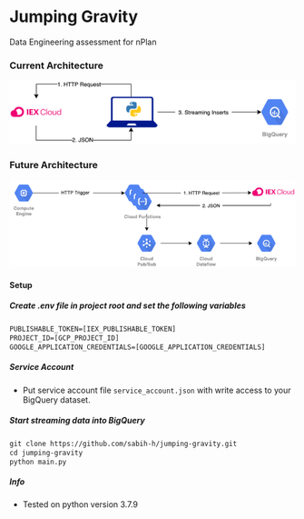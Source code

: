 # Jumping Gravity
Data Engineering assessment for nPlan


### Current Architecture
![Current Architecture](./docs/current_architecture.png)


### Future Architecture
![Future Architecture](./docs/future_architecture.png)


#### Setup


##### Create .env file in project root and set the following variables
```
PUBLISHABLE_TOKEN=[IEX_PUBLISHABLE_TOKEN]
PROJECT_ID=[GCP_PROJECT_ID]
GOOGLE_APPLICATION_CREDENTIALS=[GOOGLE_APPLICATION_CREDENTIALS]
```

##### Service Account
- Put service account file `service_account.json` with write access to your BigQuery dataset.


##### Start streaming data into BigQuery
```
git clone https://github.com/sabih-h/jumping-gravity.git
cd jumping-gravity
python main.py
```


##### Info
- Tested on python version 3.7.9